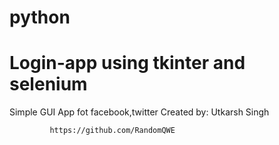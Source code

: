 # python
#  Login-app using tkinter and selenium
 Simple GUI App fot facebook,twitter
 Created by: Utkarsh Singh
             
             https://github.com/RandomQWE
